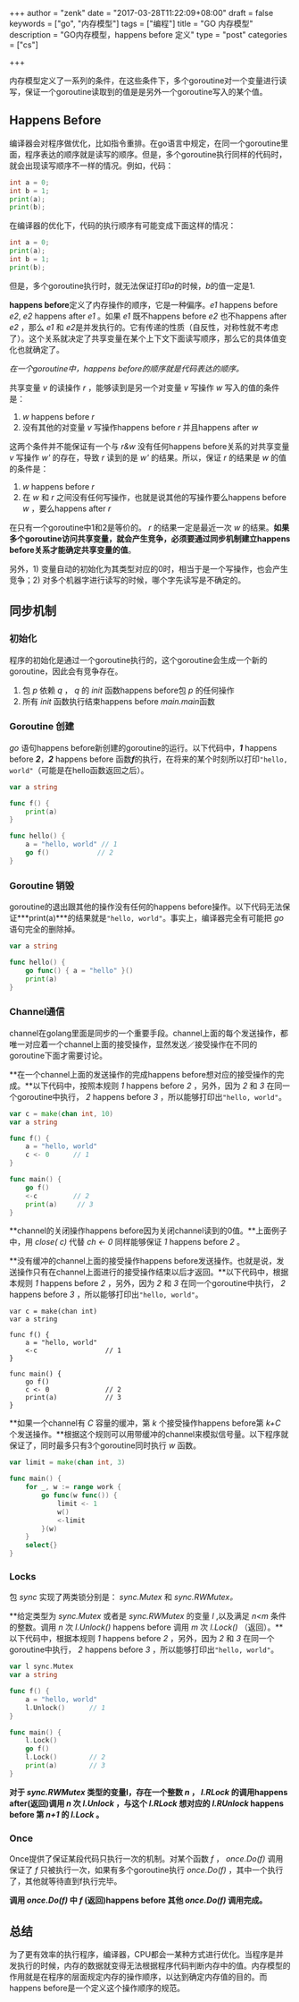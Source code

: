 +++
author = "zenk"
date = "2017-03-28T11:22:09+08:00"
draft = false
keywords = ["go", "内存模型"]
tags = ["编程"]
title = "GO 内存模型"
description = "GO内存模型，happens before 定义"
type = "post"
categories = ["cs"]

+++

内存模型定义了一系列的条件，在这些条件下，多个goroutine对一个变量进行读写，保证一个goroutine读取到的值是是另外一个goroutine写入的某个值。

## Happens Before

编译器会对程序做优化，比如指令重排。在go语言中规定，在同一个goroutine里面，程序表达的顺序就是读写的顺序。但是，多个goroutine执行同样的代码时，就会出现读写顺序不一样的情况。例如，代码：

```go
int a = 0;
int b = 1;
print(a);
print(b);
```

在编译器的优化下，代码的执行顺序有可能变成下面这样的情况：

```go
int a = 0;
print(a);
int b = 1;
print(b);
```

但是，多个goroutine执行时，就无法保证打印*a*的时候，*b*的值一定是1.

**happens before**定义了内存操作的顺序，它是一种偏序。*e1* happens before *e2*, *e2* happens after *e1* 。如果 *e1* 既不happens before *e2* 也不happens after *e2* ，那么 *e1* 和 *e2*是并发执行的。它有传递的性质（自反性，对称性就不考虑了）。这个关系就决定了共享变量在某个上下文下面读写顺序，那么它的具体值变化也就确定了。

*在一个goroutine中，happens before的顺序就是代码表达的顺序。*

共享变量 *v* 的读操作 *r* ，能够读到是另一个对变量 *v* 写操作 *w* 写入的值的条件是：

1. *w* happens before *r*
2. 没有其他的对变量 *v* 写操作happens before *r* 并且happens after *w*

这两个条件并不能保证有一个与 *r&w* 没有任何happens before关系的对共享变量 *v* 写操作 *w'* 的存在，导致 *r* 读到的是 *w'* 的结果。所以，保证 *r* 的结果是 *w* 的值的条件是：

1. *w* happens before *r*
2. 在 *w* 和 *r* 之间没有任何写操作，也就是说其他的写操作要么happens before *w* ，要么happens after *r*

在只有一个goroutine中1和2是等价的。 *r* 的结果一定是最近一次 *w* 的结果。**如果多个goroutine访问共享变量，就会产生竞争，必须要通过同步机制建立happens before关系才能确定共享变量的值**。


另外，1) 变量自动的初始化为其类型对应的0时，相当于是一个写操作，也会产生竞争；2) 对多个机器字进行读写的时候，哪个字先读写是不确定的。


## 同步机制

### 初始化

程序的初始化是通过一个goroutine执行的，这个goroutine会生成一个新的goroutine，因此会有竞争存在。

1. 包 *p* 依赖 *q* ， *q* 的 *init* 函数happens before包 *p* 的任何操作
2. 所有 *init* 函数执行结束happens before *main.main*函数

### Goroutine 创建

*go* 语句happens before新创建的goroutine的运行。以下代码中，***1*** happens before ***2***，***2*** happens before 函数***f***的执行，在将来的某个时刻所以打印`"hello, world"`（可能是在hello函数返回之后）。

```go
var a string

func f() {
	print(a)
}

func hello() {
	a = "hello, world" // 1
	go f()			  // 2
}
```

### Goroutine 销毁

goroutine的退出跟其他的操作没有任何的happens before操作。以下代码无法保证***print(a)***的结果就是`"hello, world"`。事实上，编译器完全有可能把 *go* 语句完全的删除掉。

```go
var a string

func hello() {
	go func() { a = "hello" }()
	print(a)
}
```

### Channel通信

channel在golang里面是同步的一个重要手段。channel上面的每个发送操作，都唯一对应着一个channel上面的接受操作，显然发送／接受操作在不同的goroutine下面才需要讨论。

**在一个channel上面的发送操作的完成happens before想对应的接受操作的完成。**以下代码中，按照本规则 *1* happens before *2* ，另外，因为 *2* 和 *3* 在同一个goroutine中执行， *2* happens before *3* ，所以能够打印出`"hello, world"`。

```go
var c = make(chan int, 10)
var a string

func f() {
	a = "hello, world"
	c <- 0		// 1
}

func main() {
	go f()
	<-c			// 2
	print(a)	 // 3
}
```

**channel的关闭操作happens before因为关闭channel读到的0值。**上面例子中，用 *close( c)* 代替 *ch <- 0* 同样能够保证 *1*  happens before *2*  。

**没有缓冲的channel上面的接受操作happens before发送操作。也就是说，发送操作只有在channel上面进行的接受操作结束以后才返回。**以下代码中，根据本规则 *1* happens before *2* ，另外，因为 *2* 和 *3* 在同一个goroutine中执行， *2* happens before *3* ，所以能够打印出`"hello, world"`。

```
var c = make(chan int)
var a string

func f() {
	a = "hello, world"
	<-c					// 1
}

func main() {
	go f()
	c <- 0				// 2
	print(a)			// 3
}
```

**如果一个channel有 *C* 容量的缓冲，第 *k* 个接受操作happens before第 *k+C* 个发送操作。**根据这个规则可以用带缓冲的channel来模拟信号量。以下程序就保证了，同时最多只有3个goroutine同时执行 *w* 函数。

```go
var limit = make(chan int, 3)

func main() {
	for _, w := range work {
		go func(w func()) {
			limit <- 1
			w()
			<-limit
		}(w)
	}
	select{}
}
```

### Locks

包 *sync* 实现了两类锁分别是： *sync.Mutex* 和 *sync.RWMutex。*

**给定类型为 *sync.Mutex* 或者是 *sync.RWMutex* 的变量 *l* ,以及满足 *n<m* 条件的整数。调用 *n* 次 *l.Unlock()*  happens before 调用 *m* 次 *l.Lock()* （返回）。**以下代码中，根据本规则 *1* happens before *2* ，另外，因为 *2* 和 *3* 在同一个goroutine中执行， *2* happens before *3* ，所以能够打印出`"hello, world"`。

```go
var l sync.Mutex
var a string

func f() {
	a = "hello, world"
	l.Unlock()		// 1
}

func main() {
	l.Lock()
	go f()
	l.Lock()		// 2
	print(a)		// 3
}
```



**对于 *sync.RWMutex* 类型的变量l，存在一个整数 *n* ， *l.RLock* 的调用happens after(返回)调用 *n* 次 *l.Unlock* ，与这个 *l.RLock* 想对应的 *l.RUnlock* happens before 第 *n+1* 的 *l.Lock* 。**

### Once

Once提供了保证某段代码只执行一次的机制。对某个函数 *f* ， *once.Do(f)* 调用保证了 *f* 只被执行一次，如果有多个goroutine执行 *once.Do(f)* ，其中一个执行了，其他就等待直到f执行完毕。

**调用 *once.Do(f)* 中 *f* (返回)happens before 其他 *once.Do(f)* 调用完成。**

## 总结

为了更有效率的执行程序，编译器，CPU都会一某种方式进行优化。当程序是并发执行的时候，内存的数据就变得无法根据程序代码判断内存中的值。内存模型的作用就是在程序的层面规定内存的操作顺序，以达到确定内存值的目的。而happens before是一个定义这个操作顺序的规范。
